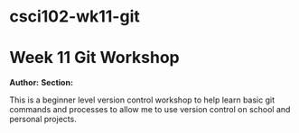 # csci102-wk11-git
# Week 11 Git Workshop
**Author:** <Caylin Kuenn>
**Section:** <CSCI-102 Section B>

This is a beginner level version control workshop to help learn basic git commands and processes to allow me to use version control on school and personal projects.